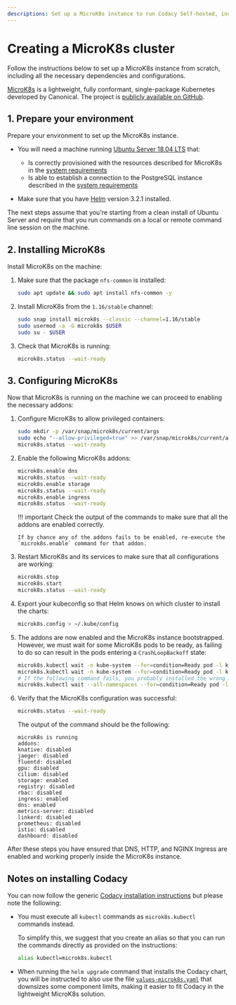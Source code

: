 ```yaml
---
descriptions: Set up a MicroK8s instance to run Codacy Self-hosted, including all the necessary dependencies and configurations.
---
```


# Creating a MicroK8s cluster

Follow the instructions below to set up a MicroK8s instance from scratch, including all the necessary dependencies and configurations.

[MicroK8s](https://microk8s.io/) is a lightweight, fully conformant, single-package Kubernetes developed by Canonical. The project is [publicly available on GitHub](https://github.com/ubuntu/microk8s).

## 1. Prepare your environment

Prepare your environment to set up the MicroK8s instance.

-   You will need a machine running [Ubuntu Server 18.04 LTS](https://ubuntu.com/download/server) that:

    -   Is correctly provisioned with the resources described for MicroK8s in the [system requirements](../requirements.md#kubernetes-or-microk8s-cluster-setup)
    -   Is able to establish a connection to the PostgreSQL instance described in the [system requirements](../requirements.md#postgresql-server-setup)

-   Make sure that you have [Helm](https://helm.sh/docs/intro/install/) version 3.2.1 installed.

The next steps assume that you're starting from a clean install of Ubuntu Server and require that you run commands on a local or remote command line session on the machine.

## 2. Installing MicroK8s

Install MicroK8s on the machine:

1.  Make sure that the package `nfs-common` is installed:

    ```bash
    sudo apt update && sudo apt install nfs-common -y
    ```

2.  Install MicroK8s from the `1.16/stable` channel:

    ```bash
    sudo snap install microk8s --classic --channel=1.16/stable
    sudo usermod -a -G microk8s $USER
    sudo su - $USER
    ```

3.  Check that MicroK8s is running:

    ```bash
    microk8s.status --wait-ready
    ```

## 3. Configuring MicroK8s

Now that MicroK8s is running on the machine we can proceed to enabling the necessary addons:

1.  Configure MicroK8s to allow privileged containers:

    ```bash
    sudo mkdir -p /var/snap/microk8s/current/args
    sudo echo "--allow-privileged=true" >> /var/snap/microk8s/current/args/kube-apiserver
    microk8s.status --wait-ready
    ```

2.  Enable the following MicroK8s addons:

    ```bash
    microk8s.enable dns
    microk8s.status --wait-ready
    microk8s.enable storage
    microk8s.status --wait-ready
    microk8s.enable ingress
    microk8s.status --wait-ready
    ```

    !!! important
        Check the output of the commands to make sure that all the addons are enabled correctly.

        If by chance any of the addons fails to be enabled, re-execute the `microk8s.enable` command for that addon.

3.  Restart MicroK8s and its services to make sure that all configurations are working:

    ```bash
    microk8s.stop
    microk8s.start
    microk8s.status --wait-ready
    ```

4.  Export your kubeconfig so that Helm knows on which cluster to install the charts:

    ```bash
    microk8s.config > ~/.kube/config
    ```

5.  The addons are now enabled and the MicroK8s instance bootstrapped. However, we must wait for some MicroK8s pods to be ready, as failing to do so can result in the pods entering a `CrashLoopBackoff` state:

    ```bash
    microk8s.kubectl wait -n kube-system --for=condition=Ready pod -l k8s-app=kube-dns
    microk8s.kubectl wait -n kube-system --for=condition=Ready pod -l k8s-app=hostpath-provisioner
    # If the following command fails, you probably installed the wrong MicroK8s version
    microk8s.kubectl wait --all-namespaces --for=condition=Ready pod -l name=nginx-ingress-microk8s
    ```

6.  Verify that the MicroK8s configuration was successful:

    ```bash
    microk8s.status --wait-ready
    ```

    The output of the command should be the following:

    ```text
    microk8s is running
    addons:
    knative: disabled
    jaeger: disabled
    fluentd: disabled
    gpu: disabled
    cilium: disabled
    storage: enabled
    registry: disabled
    rbac: disabled
    ingress: enabled
    dns: enabled
    metrics-server: disabled
    linkerd: disabled
    prometheus: disabled
    istio: disabled
    dashboard: disabled
    ```

After these steps you have ensured that DNS, HTTP, and NGINX Ingress are enabled and working properly inside the MicroK8s instance.

## Notes on installing Codacy

You can now follow the generic [Codacy installation instructions](../index.md#2-installing-codacy) but please note the following:

-   You must execute all `kubectl` commands as `microk8s.kubectl` commands instead.

    To simplify this, we suggest that you create an alias so that you can run the commands directly as provided on the instructions:

    ```bash
    alias kubectl=microk8s.kubectl
    ```

-   When running the `helm upgrade` command that installs the Codacy chart, you will be instructed to also use the file [`values-microk8s.yaml`](../values-files/values-microk8s.yaml) that downsizes some component limits, making it easier to fit Codacy in the lightweight MicroK8s solution.
